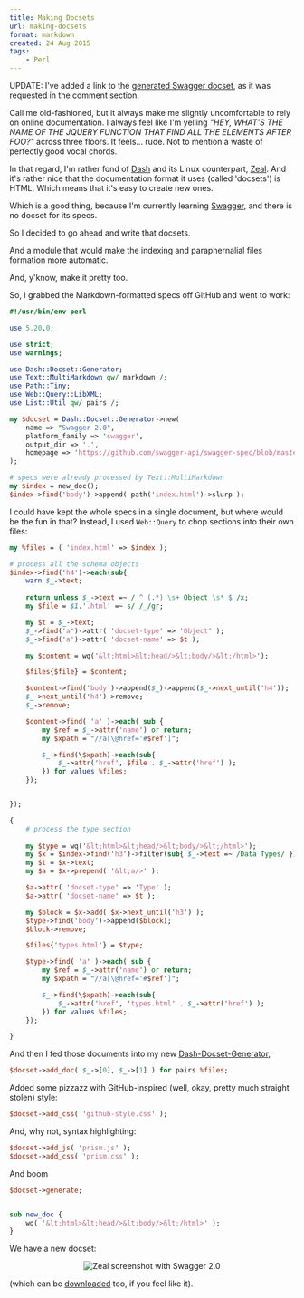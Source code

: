 ```yaml
---
title: Making Docsets
url: making-docsets
format: markdown
created: 24 Aug 2015
tags:
    - Perl
---
```


UPDATE: I've added a link to the [generated Swagger docset](./swagger_2_0.tgz), as it was requested
in the comment section.

Call me old-fashioned, but it always make me slightly uncomfortable to rely on
online
documentation. I always feel like I'm yelling *"HEY, WHAT'S THE NAME OF THE
JQUERY FUNCTION THAT FIND ALL THE ELEMENTS AFTER FOO?"* across three floors.
It feels... rude. Not to mention a waste of perfectly good vocal chords.

In that regard, I'm rather fond of [Dash][dash] and its Linux counterpart,
[Zeal][zeal]. And it's rather nice that the documentation format it uses
(called 'docsets') is
HTML. Which means that it's easy to create new ones.

Which is a good thing, because I'm currently learning [Swagger][swagger], and
there is no docset for its specs.

So I decided to go ahead and write that docsets.

And a module that would make the indexing and paraphernalial files formation
more automatic.

And, y'know, make it pretty too.

So, I grabbed the Markdown-formatted specs off GitHub and went to work:

```perl
#!/usr/bin/env perl 

use 5.20.0;

use strict;
use warnings;

use Dash::Docset::Generator;
use Text::MultiMarkdown qw/ markdown /;
use Path::Tiny;
use Web::Query::LibXML;
use List::Util qw/ pairs /;

my $docset = Dash::Docset::Generator->new( 
    name => "Swagger 2.0",
    platform_family => 'swagger',
    output_dir => '.',
    homepage => 'https://github.com/swagger-api/swagger-spec/blob/master/versions/2.0.md',
);

# specs were already processed by Text::MultiMarkdown
my $index = new_doc();
$index->find('body')->append( path('index.html')->slurp );

```

I could have kept the whole specs in a single document, but where would be the
fun in that? Instead, I used `Web::Query` to chop sections into their own
files:

```perl
my %files = ( 'index.html' => $index );

# process all the schema objects
$index->find('h4')->each(sub{
    warn $_->text;
        
    return unless $_->text =~ / ^ (.*) \s+ Object \s* $ /x;
    my $file = $1.'.html' =~ s/ /_/gr;

    my $t = $_->text;
    $_->find('a')->attr( 'docset-type' => 'Object' );
    $_->find('a')->attr( 'docset-name' => $t );

    my $content = wq('&lt;html>&lt;head/>&lt;body/>&lt;/html>');

    $files{$file} = $content;

    $content->find('body')->append($_)->append($_->next_until('h4'));
    $_->next_until('h4')->remove;
    $_->remove;

    $content->find( 'a' )->each( sub {
        my $ref = $_->attr('name') or return;
        my $xpath = "//a[\@href='#$ref']";

        $_->find(\$xpath)->each(sub{
            $_->attr('href', $file . $_->attr('href') );
        }) for values %files;
    });


});

{
    # process the type section
    
    my $type = wq('&lt;html>&lt;head/>&lt;body/>&lt;/html>');
    my $x = $index->find('h3')->filter(sub{ $_->text =~ /Data Types/ });
    my $t = $x->text;
    my $a = $x->prepend( '&lt;a/>' );

    $a->attr( 'docset-type' => 'Type' );
    $a->attr( 'docset-name' => $t );

    my $block = $x->add( $x->next_until('h3') );
    $type->find('body')->append($block);
    $block->remove;

    $files{'types.html'} = $type;

    $type->find( 'a' )->each( sub {
        my $ref = $_->attr('name') or return;
        my $xpath = "//a[\@href='#$ref']";

        $_->find(\$xpath)->each(sub{
            $_->attr('href', 'types.html' . $_->attr('href') );
        }) for values %files;
    });

}

```

And then I fed those documents into my new
[Dash-Docset-Generator](http://github.com/yanick/Dash-Docset-Generator),

```perl
$docset->add_doc( $_->[0], $_->[1] ) for pairs %files;
```

Added some pizzazz with GitHub-inspired (well, okay, pretty much straight
stolen) style:

```perl
$docset->add_css( 'github-style.css' );
```

And, why not, syntax highlighting:

```perl
$docset->add_js( 'prism.js' );
$docset->add_css( 'prism.css' );
```

And boom

```perl
$docset->generate;


sub new_doc {
    wq( '&lt;html>&lt;head/>&lt;body/>&lt;/html>' );
}

```

We have a new docset:

<div align="center">
<img src="__ENTRY_DIR__/zeal.png" alt="Zeal screenshot with Swagger 2.0" />
</div>

(which can be [downloaded](./swagger_2_0.tgz) too, if you feel like it).



  [dash]: https://kapeli.com/dash
  [zeal]: http://zealdocs.org/
  [swagger]: http://swagger.io/
